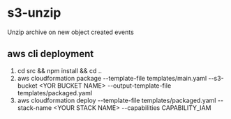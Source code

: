 # s3-unzip
Unzip archive on new object created events

## aws cli deployment
1. cd src && npm install && cd ..
2. aws cloudformation package --template-file templates/main.yaml --s3-bucket \<YOR BUCKET NAME\> --output-template-file templates/packaged.yaml
3. aws cloudformation deploy --template-file templates/packaged.yaml --stack-name \<YOUR STACK NAME\> --capabilities CAPABILITY_IAM
